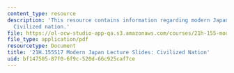 ```yaml
---
content_type: resource
description: 'This resource contains information regarding modern Japan lecture slides:
  Civilized nation.'
file: https://ol-ocw-studio-app-qa.s3.amazonaws.com/courses/21h-155-modern-japan-1868-to-present-spring-2017/bf14750587f06f9c520d66c925caf7ce_MIT21H_155S17_Civilized.pdf
file_type: application/pdf
resourcetype: Document
title: '21H.155S17 Modern Japan Lecture Slides: Civilized Nation'
uid: bf147505-87f0-6f9c-520d-66c925caf7ce
---
```

